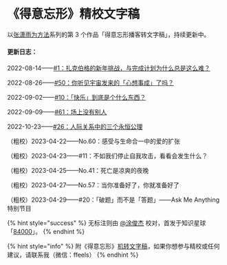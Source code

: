 # 《得意忘形》精校文字稿

以[张潇雨为方法](https://pan.baidu.com/s/1HboXmZ7N0rFr66Y45HrODw?pwd=a5ej)系列的第 3 个作品「得意忘形播客转文字稿」，持续更新中。



#### 更新日志：

2022-08-14——[#1：扎克伯格的新年挑战，与完成计划为什么总是这么难？](01.md)

2022-08-26——[#50：你听见宇宙发来的「心想事成」了吗？](50.md)

2022-09-02——[#10：「快乐」到底是个什么东西？](10.md)

2022-09-09——[#61：场上没有别人](61.md)

2022-10-23——[#26：人际关系中的三个永恒公理](26.md)

（粗校）2023-04-22——No.60：感受与生命合一中的爱的扩张

（粗校）2023-04-23——#11：不如我们停止自我攻击，看看会发生什么？

（粗校）2023-04-25——No.41：死亡是凉爽的夜晚

（粗校）2023-04-27——No.57：当你准备好了，你就准备好了

（粗校）2023-04-29——#20：「破题」而不是「答题」——Ask Me Anything 特别节目



{% hint style="success" %}
无标注则由 [@](https://nextjs-notion-starter-kit-peach-seven.vercel.app/)[涂俊杰](https://nextjs-notion-starter-kit-peach-seven.vercel.app/) 校对，首发于知识星球「[84000](https://t.zsxq.com/06fqF6uBy)」。
{% endhint %}

{% hint style="info" %}
附《得意忘形》[机转文字稿](https://pan.baidu.com/s/1S7UHW\_Im1ZM7MleIpMPkvw?pwd=puwh)，如果你想参与精校或任何建议，请联系我（微信：ffeels）
{% endhint %}
